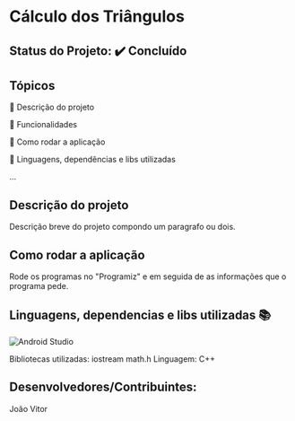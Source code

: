 # Cálculo dos Triângulos

## Status do Projeto: ✔️ Concluído 

## Tópicos
🔹 Descrição do projeto 

🔹 Funcionalidades

🔹 Como rodar a aplicação

🔹 Linguagens, dependências e libs utilizadas

...

## Descrição do projeto
Descrição breve do projeto compondo um paragrafo ou dois.

## Como rodar a aplicação 
Rode os programas no "Programiz" e em seguida de as informações que o programa pede.

## Linguagens, dependencias e libs utilizadas 📚
![Android Studio](https://img.shields.io/badge/Android-3DDC84?style=for-the-badge&logo=android&logoColor=white)

Bibliotecas utilizadas:
iostream
math.h
Linguagem:
C++

## Desenvolvedores/Contribuintes:
João Vitor

